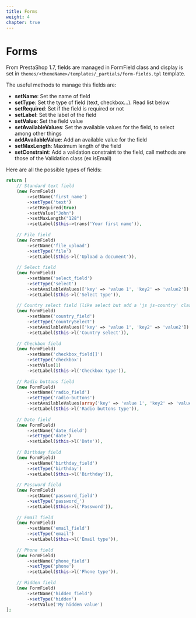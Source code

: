 ```yaml
---
title: Forms
weight: 4
chapter: true
---
```


# Forms

From PrestaShop 1.7, fields are managed in FormField class and display is set in `themes/<themeName>/templates/_partials/form-fields.tpl` template.

The useful methods to manage this fields are:

* **setName**: Set the name of field
* **setType**: Set the type of field (text, checkbox...). Read list below
* **setRequired**:  Set if the field is required or not
* **setLabel**: Set the label of the field
* **setValue**: Set the field value
* **setAvailableValues**: Set the available values for the field, to select among other things
* **addAvailableValue**: Add an available value for the field
* **setMaxLength**: Maximum length of the field
* **setConstraint**: Add a validation constraint to the field, call methods are those of the Validation class (ex isEmail)

Here are all the possible types of fields:

```php
return [
    // Standard text field
    (new FormField)
        ->setName('first_name')
        ->setType('text')
        ->setRequired(true)
        ->setValue("John")
        ->setMaxLength("128")
        ->setLabel($this->trans('Your first name')),
        
    // File field
    (new FormField)
        ->setName('file_upload')
        ->setType('file')
        ->setLabel($this->l('Upload a document')),
        
    // Select field
    (new FormField)
        ->setName('select_field')
        ->setType('select')
        ->setAvailableValues(['key' => 'value 1', 'key2' => 'value2'])
        ->setLabel($this->l('Select type')),
        
    // Country select field (like select but add a 'js js-country' class)
    (new FormField)
        ->setName('country_field')
        ->setType('countrySelect')
        ->setAvailableValues(['key' => 'value 1', 'key2' => 'value2'])
        ->setLabel($this->l('Country select')),
        
    // Checkbox field
    (new FormField)
        ->setName('checkbox_field[]')
        ->setType('checkbox')
        ->setValue(1)
        ->setLabel($this->l('Checkbox type')),
        
    // Radio buttons field
    (new FormField)
        ->setName('radio_field')
        ->setType('radio-buttons')
        ->setAvailableValues(array('key' => 'value 1', 'key2' => 'value2'))
        ->setLabel($this->l('Radio buttons type')),
        
    // Date field
    (new FormField)
        ->setName('date_field')
        ->setType('date')
        ->setLabel($this->l('Date')),
        
    // Birthday field
    (new FormField)
        ->setName('birthday_field')
        ->setType('birthday')
        ->setLabel($this->l('Birthday')),
        
    // Password field
    (new FormField)
        ->setName('password_field')
        ->setType('password_')
        ->setLabel($this->l('Password')),
        
    // Email field
    (new FormField)
        ->setName('email_field')
        ->setType('email')
        ->setLabel($this->l('Email type')),
        
    // Phone field
    (new FormField)
        ->setName('phone_field')
        ->setType('phone')
        ->setLabel($this->l('Phone type')),
        
    // Hidden field
    (new FormField)
        ->setName('hidden_field')
        ->setType('hidden')
        ->setValue('My hidden value')
];
```

